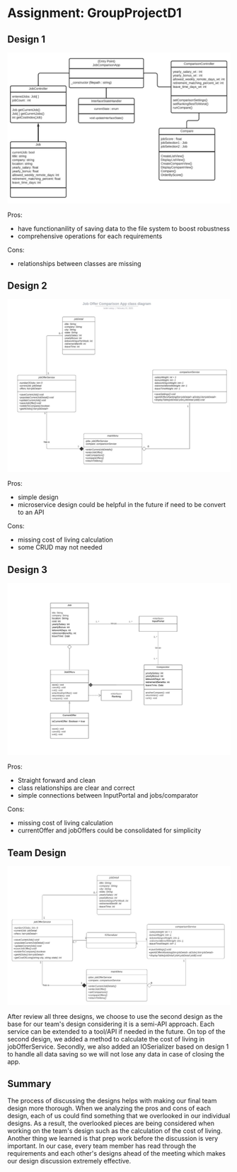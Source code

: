 # Assignment: GroupProjectD1

## Design 1
![Design 1](./images/ejamil3-design-image.JPG)

Pros: 
* have functionanility of saving data to the file system to boost robustness 
* comprehensive operations for each requirements
 
Cons:
* relationships between classes are missing

## Design 2
![Design 2](./images/lwang722-design-image.JPG)

Pros:
* simple design
* microservice design could be helpful in the future if need to be convert to an API

Cons:
* missing cost of living calculation
* some CRUD may not needed

## Design 3
![Design 3](./images/lliao32-design-image.jpg)

Pros:
* Straight forward and clean
* class relationships are clear and correct
* simple connections between InputPortal and jobs/comparator

Cons:
* missing cost of living calculation
* currentOffer and jobOffers could be consolidated for simplicity

## Team Design
![Team Design](./images/team-design-image.JPG)

After review all three designs, we choose to use the second design as the base for our team's design considering it is a semi-API approach. Each service can be extended to a tool/API if needed in the future. On top of the second design, we added a method to calculate the cost of living in jobOfferService. Secondly, we also added an IOSerializer based on design 1 to handle all data saving so we will not lose any data in case of closing the app. 

## Summary
The process of discussing the designs helps with making our final team design more thorough. When we analyzing the pros and cons of each design, each of us could find something that we overlooked in our individual designs. As a result, the overlooked pieces are being considered when working on the team's design such as the calculation of the cost of living. Another thing we learned is that prep work before the discussion is very important. In our case, every team member has read through the requirements and each other's designs ahead of the meeting which makes our design discussion extremely effective.
